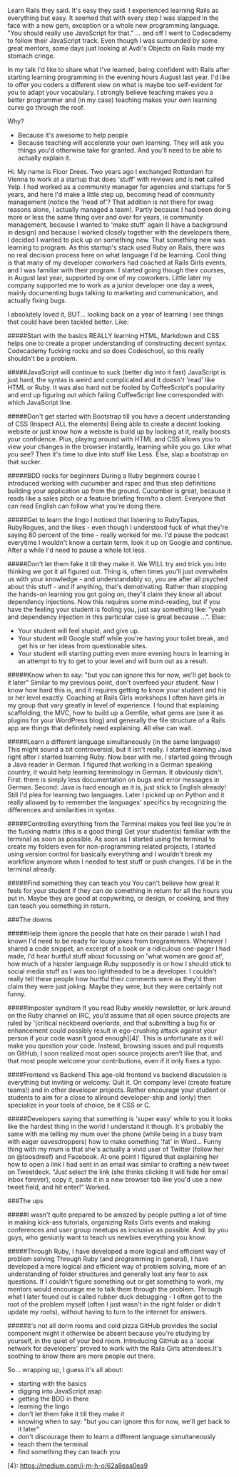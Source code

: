 Learn Rails they said. It's easy they said. I experienced learning Rails as everything but easy. It seemed that with every step I was slapped in the face with a new gem, exception or a whole new programming language. "You should really use JavaScript for that." ... and off I went to Codecademy to follow their JavaScript track. Even though I was surrounded by some great mentors, some days just looking at Avdi's Objects on Rails made my stomach cringe.

In my talk I'd like to share what I've learned, being confident with Rails after starting learning programming in the evening hours August last year. I'd like to offer you coders a different view on what is maybe too self-evident for you to adapt your vocabulary. I strongly believe teaching makes you a better programmer and (in my case) teaching makes your own learning curve go through the roof.

Why?
- Because it's awesome to help people
- Because teaching will accelerate your own learning. They will ask you things you'd otherwise take for granted. And you'll need to be able to actually explain it.

Hi. My name is Floor Drees. Two years ago I exchanged Rotterdam for Vienna to work at a startup that does 'stuff' with reviews and is **not** called Yelp. I had worked as a community manager for agencies and startups for 5 years, and here I'd make a little step up, becoming head of community management (notice the 'head of'? That addition is not there for swag reasons alone, I actually managed a team). Partly because I had been doing more or less the same thing over and over for years, ie community management, because I wanted to 'make stuff' again (I have a background in design) and because I worked closely together with the developers there, I decided I wanted to pick up on something new. That something new was learning to program. As this startup's stack used Ruby on Rails, there was no real decision process here on what language I'd be learning. Cool thing is that many of my developer coworkers had coached at Rails Girls events, and I was familiar with their program. I started going though their courses, in August last year, supported by one of my coworkers. Little later my company supported me to work as a junior developer one day a week, mainly documenting bugs talking to marketing and communication, and actually fixing bugs. 

I absolutely loved it, BUT... looking back on a year of learning I see things that could have been tackled better. Like:


#####Start with the basics
REALLY learning HTML, Markdown and CSS helps one to create a proper understanding of constructing decent syntax. 
Codecademy fucking rocks and so does Codeschool, so this really shouldn't be a problem. 

#####JavaScript will continue to suck (better dig into it fast)
JavaScript is just hard, the syntax is weird and complicated and it doesn't 'read' like HTML or Ruby. 
It was also hard not be fooled by CoffeeScript's popularity and end up figuring out which failing CoffeeScript line corresponded with which JavaScript line. 

#####Don't get started with Bootstrap till you have a decent understanding of CSS (Inspect ALL the elements)
Being able to create a decent looking website or just know how a website is build up by looking at it, really boosts your confidence. Plus, playing around with HTML and CSS allows you to view your changes in the browser instantly, learning while you go.
Like what you see? Then it's time to dive into stuff like Less. Else, slap a bootstrap on that sucker. 

#####BDD rocks for beginners
During a Ruby beginners course I introduced working with cucumber and rspec and thus step definitions building your application up from the ground. Cucumber is great, because it reads like a sales pitch or a feature briefing from/to a client. Everyone that can read English can follow what you're doing there. 

#####Get to learn the lingo
I noticed that listening to RubyTapas, RubyRogues, and the likes - even though I understood fuck of what they're saying 80 percent of the time - really worked for me. I'd pause the podcast everytime I wouldn't know a certain term, look it up on Google and continue. After a while I'd need to pause a whole lot less. 

#####Don't let them fake it till they make it.
We WILL try and trick you into thinking we got it all figured out. Thing is, often times you'll just overwhelm us with your knowledge - and understandably so, you are after all psyched about this stuff - and if anything, that's demotivating. Rather than stopping the hands-on learning you got going on, they'll claim they know all about dependency injections. Now this requires some mind-reading, but if you have the feeling your student is fooling you, just say something like: "yeah and dependency injection in this particular case is great because ...". Else:

- Your student will feel stupid, and give up.
- Your student will Google stuff while you're having your toilet break, and get his or her ideas from questionable sites.
- Your student will starting putting even more evening hours in learning in an attempt to try to get to your level and will burn out as a result.

#####Know when to say: "but you can ignore this for now, we'll get back to it later"
Similar to my previous point, don't overfeed your student. Now I know how hard this is, and it requires getting to know your student and his or her level exactly. Coaching at Rails Girls workshops I often have girls in my group that vary greatly in level of experience. I found that explaining scaffolding, the MVC, how to build up a Gemfile, what gems are (see it as plugins for your WordPress blog) and generally the file structure of a Rails app are things that definitely need explaining. All else can wait. 

#####Learn a different language simultaneously (in the same language)
This might sound a bit controversial, but it isn't really. I started learning Java right after I started learning Ruby. Now bear with me. I started going through a Java reader in German. I figured that working in a German speaking country, it would help learning terminology in German. It obviously didn't. First: there is simply less documentation on bugs and error messages in German. Second: Java is hard enough as it is, just stick to English already! 
Still I'd plea for learning two languages. Later I picked up on Python and it really allowed by to remember the languages' specifics by recognizing the differences and similarities in syntax. 

#####Controlling everything from the Terminal makes you feel like you're in the fucking matrix
(this is a good thing)
Get your student(s) familiar with the terminal as soon as possible. As soon as I started using the terminal to create my folders even for non-programming related projects, I started using version control for basically everything and I wouldn't break my workflow anymore when I needed to test stuff or push changes. I'd be in the terminal already.

#####Find something they can teach you
You can't believe how great it feels for your student if they can do something in return for all the hours you put in. Maybe they are good at copywriting, or design, or cooking, and they can teach you something in return. 

###The downs

#####Help them ignore the people that hate on their parade
I wish I had known I'd need to be ready for lousy jokes from brogrammers. Whenever I shared a code snippet, an excerpt of a book or a ridiculous one-pager I had made, I'd hear hurtful stuff about focussing on 'what women are good at', how much of a hipster language Ruby supposedly is or how I should stick to social media stuff as I was too lightheaded to be a developer. I couldn't really tell these people how hurtful their comments were as they'd then claim they were just joking. Maybe they were, but they were certainly not funny.   

#####Imposter syndrom
If you read Ruby weekly newsletter, or lurk around on the Ruby channel on IRC, you’d assume that all open source projects are ruled by '[critical neckbeard overlords, and that submitting a bug fix or enhancement could possibly result in ego-crushing attack against your person if your code wasn’t good enough][4]'. This is unfortunate as it will make you question your code. Instead, browsing issues and pull requests on GitHub, I soon realized most open source projects aren’t like that, and that most people welcome your contributions, even if it only fixes a typo.

####Frontend vs Backend
This age-old frontend vs backend discussion is everything but inviting or welcomy. Quit it. On company level (create feature teams!) and in other developer projects. Rather encourage your student or students to aim for a close to allround developer-ship and (only) then specialize in your tools of choice, be it CSS or C.

#####Developers saying that something is 'super easy' while to you it looks like the hardest thing in the world
I understand it though. It's probably the same with me telling my mum over the phone (while being in a busy tram with eager eavesdroppers) how to make something 'fat' in Word... Funny thing with my mum is that she's actually a vivid user of Twitter (follow her on @toosdreef) and Facebook. At one point I figured that explaining her how to open a link I had sent in an email was similar to crafting a new tweet on Tweetdeck. "Just select the link (she thinks clicking it will hide her email inbox forever), copy it, paste it in a new browser tab like you'd use a new tweet field, and hit enter!" Worked. 

###The ups

#####I wasn't quite prepared to be amazed by people putting a lot of time in making kick-ass tutorials, organizing Rails Girls events and making conferences and user group meetups as inclusive as possible. And: by you guys, who geniunly want to teach us newbies everything you know. 

#####Through Ruby, I have developed a more logical and efficient way of problem solving
Through Ruby (and programming in general), I have developed a more logical and efficient way of problem solving, more of an understanding of folder structures and generally lost any fear to ask questions. If I couldn't figure something out or get something to work, my mentors would encourage me to talk them through the problem. Through what I later found out is called rubber duck debugging - I often got to the root of the problem myself (often I just wasn't in the right folder or didn't update my roots), without having to turn to the internet for answers. 

#####It's not all dorm rooms and cold pizza
GitHub provides the social component might it otherwise be absent because you're studying by yourself, in the quiet of your bed room. Introducing GitHub as a 'social network for developers' proved to work with the Rails Girls attendees.It's soothing to know there are more people out there.

So... wrapping up, I guess it's all about:
- starting with the basics
- digging into JavaScript asap
- getting the BDD in there
- learning the lingo
- don't let them fake it till they make it
- knowing when to say: "but you can ignore this for now, we'll get back to it later"
- don't discourage them to learn a different language simultaneously
- teach them the terminal
- find something they can teach you


[1]: http://rubyusergroups.org
[2]: http://meetup.com
[3]: http://lanyrd.com
[4}: https://medium.com/i-m-h-o/62a8eaa0ea9
